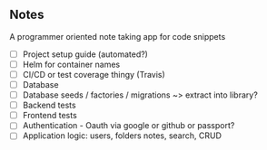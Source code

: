 ## Notes

A programmer oriented note taking app for code snippets

- [ ] Project setup guide (automated?)
- [ ] Helm for container names
- [ ] CI/CD or test coverage thingy (Travis)
- [ ] Database
- [ ] Database seeds / factories / migrations ~> extract into library?
- [ ] Backend tests
- [ ] Frontend tests
- [ ] Authentication - Oauth via google or github or passport?
- [ ] Application logic: users, folders notes, search, CRUD
